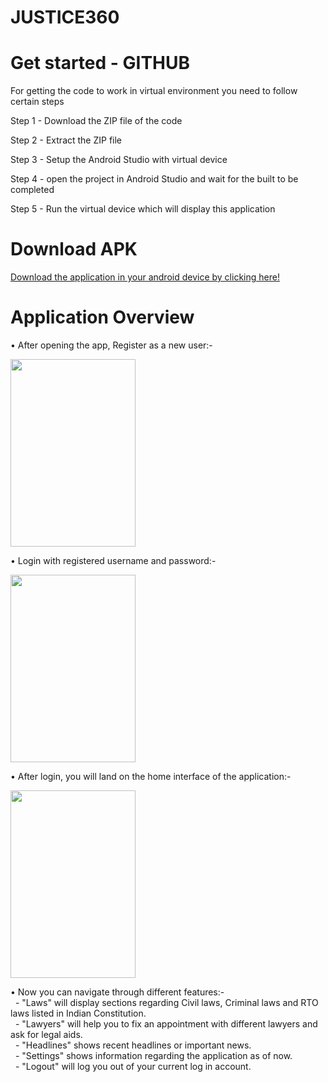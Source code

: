 # JUSTICE360

<h1>Get started - GITHUB</h1>
<p>For getting the code to work in virtual environment you need to follow certain steps</p>
<p>Step 1 - Download the ZIP file of the code</p>
<p>Step 2 - Extract the ZIP file</p>
<p>Step 3 - Setup the Android Studio with virtual device</p>
<p>Step 4 - open the project in Android Studio and wait for the built to be completed</p>
<p>Step 5 - Run the virtual device which will display this application</p>

<h1>Download APK</h1>
<a href="https://drive.google.com/file/d/10HEmwS0EcP8OBfoicyLvtj5lUnfyxmHX/view?usp=sharing">Download the application in your android device by clicking here!</a>

<h1>Application Overview</h1>
<p>• After opening the app, Register as a new user:-</p>
<img src="https://user-images.githubusercontent.com/84385451/227735485-bed886dc-d014-4009-8915-143d29c1189c.png" width ="200" height="300" style="vertical-align:middle">
<br>
<p>• Login with registered username and password:-</p>
<img src="https://user-images.githubusercontent.com/84385451/227735710-9fea38f4-44b8-4059-973c-7a40f1b746c1.png" width ="200" height="300" style="vertical-align:middle">
<br>
<p>• After login, you will land on the home interface of the application:-</p>
<img src="https://user-images.githubusercontent.com/84385451/227735816-38dc3b11-5861-4341-bf13-a1abf7cefd71.png" width ="200" height="300" style="vertical-align:middle">
<br>
<p>• Now you can navigate through different features:-<br>
&nbsp   - "Laws" will display sections regarding Civil laws, Criminal laws and RTO laws listed in Indian Constitution.<br>
&nbsp   - "Lawyers" will help you to fix an appointment with different lawyers and ask for legal aids.<br>
&nbsp   - "Headlines" shows recent headlines or important news.<br>
&nbsp   - "Settings" shows information regarding the application as of now.<br>
&nbsp   - "Logout" will log you out of your current log in account.<br>
